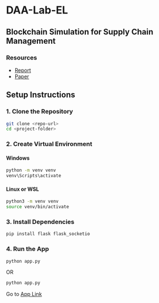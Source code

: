 # DAA-Lab-EL

## Blockchain Simulation for Supply Chain Management

### Resources

* [Report](https://docs.google.com/document/d/1Xk8POtbVw8_nhK8Dc9fjyZ7ZSNqfZTebjM1RemIaBzs/edit?usp=sharing)
* [Paper](https://www.overleaf.com/3348832666xdwwhvnczvvv#f60019)

## Setup Instructions

### 1. Clone the Repository
```bash
git clone <repo-url>
cd <project-folder>
```

### 2. Create Virtual Environment
#### Windows
```bash
python -m venv venv
venv\Scripts\activate
```
#### Linux or WSL
```bash
python3 -m venv venv
source venv/bin/activate
```

### 3. Install Dependencies
```bash
pip install flask flask_socketio
```

### 4. Run the App
```bash
python app.py
```
OR
```bash
python app.py
```
Go to [App Link](http://localhost:5000/)